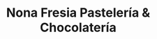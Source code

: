 ---
title: "Nona Fresia Pastelería & Chocolatería"
url: /neuquen/nona-fresia-pasteleria-y-chocolateria/
shop: pastelería
---